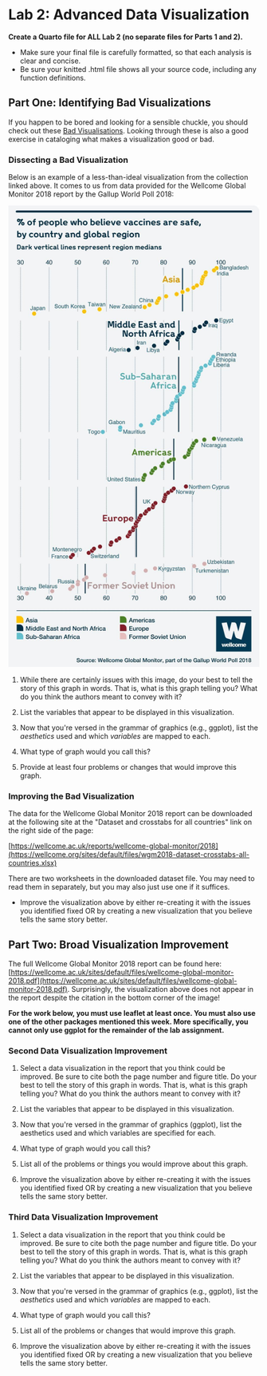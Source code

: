 # Lab 2: Advanced Data Visualization

**Create a Quarto file for ALL Lab 2 (no separate files for Parts 1 and 2).**

- Make sure your final file is carefully formatted, so that each analysis is clear and concise.
- Be sure your knitted .html file shows all your source code, including any function definitions. 

## Part One: Identifying Bad Visualizations

If you happen to be bored and looking for a sensible chuckle, you should check out these [Bad Visualisations](https://badvisualisations.tumblr.com/). Looking through these is also a good exercise in cataloging what makes a visualization good or bad. 

### Dissecting a Bad Visualization

Below is an example of a less-than-ideal visualization from the collection linked above. It comes to us from data provided for the Wellcome Global Monitor 2018 report by the Gallup World Poll 2018:

![](images/bad_wellcome_graph.jpg)

1. While there are certainly issues with this image, do your best to tell the story of this graph in words. That is, what is this graph telling you? What do you think the authors meant to convey with it?

2. List the variables that appear to be displayed in this visualization.

3. Now that you're versed in the grammar of graphics (e.g., ggplot), list the *aesthetics* used and which *variables* are mapped to each.

4. What type of graph would you call this?

5. Provide at least four problems or changes that would improve this graph.  

### Improving the Bad Visualization

The data for the Wellcome Global Monitor 2018 report can be downloaded at the following site at the "Dataset and crosstabs for all countries" link on the right side of the page:

[https://wellcome.ac.uk/reports/wellcome-global-monitor/2018](https://wellcome.org/sites/default/files/wgm2018-dataset-crosstabs-all-countries.xlsx)

There are two worksheets in the downloaded dataset file. You may need to read them in separately, but you may also just use one if it suffices.

* Improve the visualization above by either re-creating it with the issues you identified fixed OR by creating a new visualization that you believe tells the same story better.

## Part Two: Broad Visualization Improvement

The full Wellcome Global Monitor 2018 report can be found here: [https://wellcome.ac.uk/sites/default/files/wellcome-global-monitor-2018.pdf](https://wellcome.ac.uk/sites/default/files/wellcome-global-monitor-2018.pdf). Surprisingly, the visualization above does not appear in the report despite the citation in the bottom corner of the image!

**For the work below, you must use leaflet at least once. You must also use one of the other packages mentioned this week. More specifically, you cannot only use ggplot for the remainder of the lab assignment.**

### Second Data Visualization Improvement

1. Select a data visualization in the report that you think could be improved. Be sure to cite both the page number and figure title. Do your best to tell the story of this graph in words. That is, what is this graph telling you? What do you think the authors meant to convey with it?

2. List the variables that appear to be displayed in this visualization.

3. Now that you're versed in the grammar of graphics (ggplot), list the aesthetics used and which variables are specified for each.

4. What type of graph would you call this?

5. List all of the problems or things you would improve about this graph.  

6. Improve the visualization above by either re-creating it with the issues you identified fixed OR by creating a new visualization that you believe tells the same story better.

### Third Data Visualization Improvement

1. Select a data visualization in the report that you think could be improved. Be sure to cite both the page number and figure title. Do your best to tell the story of this graph in words. That is, what is this graph telling you? What do you think the authors meant to convey with it?

2. List the variables that appear to be displayed in this visualization.

3. Now that you're versed in the grammar of graphics (e.g., ggplot), list the *aesthetics* used and which *variables* are mapped to each.

4. What type of graph would you call this?

5. List all of the problems or changes that would improve this graph.  

6. Improve the visualization above by either re-creating it with the issues you identified fixed OR by creating a new visualization that you believe tells the same story better.
